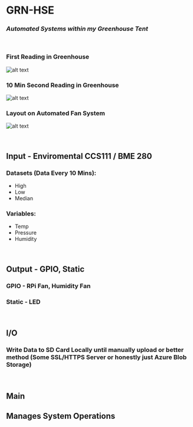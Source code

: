 # GRN-HSE
### *Automated Systems within my Greenhouse Tent*

<br>

### First Reading in Greenhouse
![alt text](https://people.rit.edu/cxvihst/setup1.jpg)
### 10 Min Second Reading in Greenhouse
![alt text](https://people.rit.edu/cxvihst/setup2.jpg)
### Layout on Automated Fan System
![alt text](https://people.rit.edu/cxvihst/Greenhouse_bb.png)

<br>

## **Input - Enviromental CCS111 / BME 280**

### Datasets (Data Every 10 Mins):
- High
- Low
- Median

### Variables:
- Temp
- Pressure
- Humidity

<br>

## **Output - GPIO, Static**

### GPIO - RPi Fan, Humidity Fan
### Static - LED

<br>

## **I/O**

### Write Data to SD Card Locally until manually upload or better method (Some SSL/HTTPS Server or honestly just Azure Blob Storage)

<br>

## **Main**

## Manages System Operations
